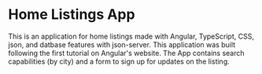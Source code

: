 # Home Listings App
This is an application for home listings made with Angular, TypeScript, CSS, json, and datbase features with json-server. This application was built following the first tutorial on Angular's website. The
App contains search capabilities (by city) and a form to sign up for updates on the listing.
